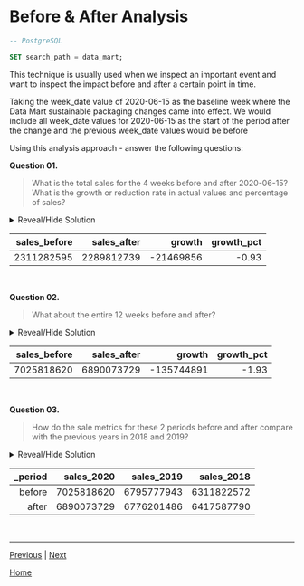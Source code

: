 # **Before & After Analysis**

```sql
-- PostgreSQL

SET search_path = data_mart;
```

This technique is usually used when we inspect an important event and want to inspect the impact before and after a certain point in time.

Taking the week_date value of 2020-06-15 as the baseline week where the Data Mart sustainable packaging changes came into effect. We would include all week_date values for 2020-06-15 as the start of the period after the change and the previous week_date values would be before

Using this analysis approach - answer the following questions:

**Question 01.**

> What is the total sales for the 4 weeks before and after 2020-06-15? What is the growth or reduction rate in actual values and percentage of sales?

<details>
<summary>Reveal/Hide Solution</summary>

```sql
WITH week_num AS (
	SELECT week_num FROM clean_weekly_sales where week_date = '2020-06-15' LIMIT 1
),

period_filter AS (
	SELECT
		(c.week_num - w.week_num) as diff,
		CASE WHEN (c.week_num - w.week_num) < 0 THEN 'before' ELSE 'after' END as period,
		(c.transactions * c.avg_transaction) as sales
	FROM clean_weekly_sales c, week_num w
	WHERE year_value = 2020
	ORDER BY week_date
),

period_agg AS (
	SELECT
		SUM(CASE WHEN period = 'before' THEN sales ELSE 0 END)::BIGINT as sales_before,
		SUM(CASE WHEN period = 'after' THEN sales ELSE 0 END)::BIGINT as sales_after
	FROM period_filter
	WHERE diff BETWEEN -4 AND 3 -- filters the value to 4 weeks
)

SELECT
	*,
	sales_after - sales_before as growth,
	ROUND(100.0*(sales_after - sales_before) / sales_before, 2) as growth_pct
FROM period_agg;
```

</details>

| **sales_before** | **sales_after** | **growth** | **growth_pct** |
| ---------------: | --------------: | ---------: | -------------: |
|       2311282595 |      2289812739 |  -21469856 |          -0.93 |

<br>

**Question 02.**

> What about the entire 12 weeks before and after?

<details>
<summary>Reveal/Hide Solution</summary>

```sql
WITH week_num AS (
    SELECT week_num FROM clean_weekly_sales where week_date = '2020-06-15' LIMIT 1
),

period_filter AS (
    SELECT
        (c.week_num - w.week_num) as diff,
        CASE WHEN (c.week_num - w.week_num) < 0 THEN 'before' ELSE 'after' END as period,
        (c.transactions * c.avg_transaction) as sales
    FROM clean_weekly_sales c, week_num w
    WHERE year_value = 2020
    ORDER BY week_date
),

period_agg AS (
    SELECT
        SUM(CASE WHEN period = 'before' THEN sales ELSE 0 END)::BIGINT as sales_before,
        SUM(CASE WHEN period = 'after' THEN sales ELSE 0 END)::BIGINT as sales_after
    FROM period_filter
)

SELECT
    *,
    sales_after - sales_before as growth,
    ROUND(100.0_(sales_after - sales_before) / sales_before, 2) as growth_pct
FROM period_agg;
```

</details>

| **sales_before** | **sales_after** | **growth** | **growth_pct** |
| ---------------: | --------------: | ---------: | -------------: |
|       7025818620 |      6890073729 | -135744891 |          -1.93 |

<br>

**Question 03.**

> How do the sale metrics for these 2 periods before and after compare with the previous years in 2018 and 2019?

<details>
<summary>Reveal/Hide Solution</summary>

```sql
WITH week_num AS (
    SELECT week_num FROM clean_weekly_sales where week_date = '2020-06-15' LIMIT 1
),

base_data AS (
    SELECT
        c.year_value,
        CASE WHEN (c.week_num - w.week_num) < 0 THEN 'before' ELSE 'after' END as _period,
        c.transactions * c.avg_transaction as sales
    FROM clean_weekly_sales c, week_num w
),

period_agg AS (
    SELECT
        _period,
        year_value,
        SUM(sales) as sales
    FROM base_data
    GROUP BY _period, year_value
    ORDER BY _period DESC, year_value DESC
)

SELECT
    _period,
    SUM(CASE WHEN year_value = 2020 THEN sales ELSE 0 END)::BIGINT as sales_2020,
    SUM(CASE WHEN year_value = 2019 THEN sales ELSE 0 END)::BIGINT as sales_2019,
    SUM(CASE WHEN year_value = 2018 THEN sales ELSE 0 END)::BIGINT as sales_2018
FROM period_agg
GROUP BY _period;
```

</details>

| **\_period** | **sales_2020** | **sales_2019** | **sales_2018** |
| -----------: | -------------: | -------------: | -------------: |
|       before |     7025818620 |     6795777943 |     6311822572 |
|        after |     6890073729 |     6776201486 |     6417587790 |

<br>

---

[Previous](b-DataExploration.md) | [Next](d-BonusQuestion.md)

[Home](../README.md)
